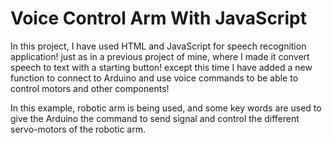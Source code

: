 # Voice Control Arm With JavaScript

In this project, I have used HTML and JavaScript for speech recognition application! just as in a previous project of mine, where I made it convert speech to text with a starting button! except this time I have added a new function to connect to Arduino and use voice commands to be able to control motors and other components!

In this example, robotic arm is being used, and some key words are used to give the Arduino the command to send signal and control the different servo-motors of the robotic arm.
 
